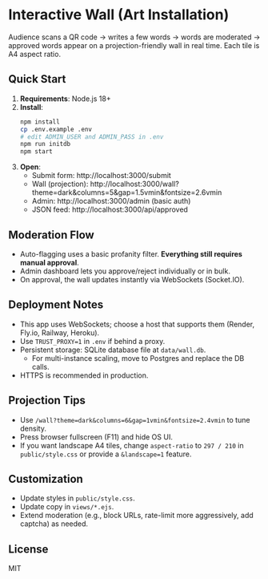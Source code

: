 # Interactive Wall (Art Installation)

Audience scans a QR code → writes a few words → words are moderated → approved words appear on a projection-friendly wall in real time. Each tile is A4 aspect ratio.

## Quick Start

1. **Requirements**: Node.js 18+
2. **Install**:
   ```bash
   npm install
   cp .env.example .env
   # edit ADMIN_USER and ADMIN_PASS in .env
   npm run initdb
   npm start
   ```
3. **Open**:
   - Submit form: http://localhost:3000/submit
   - Wall (projection): http://localhost:3000/wall?theme=dark&columns=5&gap=1.5vmin&fontsize=2.6vmin
   - Admin: http://localhost:3000/admin (basic auth)
   - JSON feed: http://localhost:3000/api/approved

## Moderation Flow

- Auto-flagging uses a basic profanity filter. **Everything still requires manual approval**.
- Admin dashboard lets you approve/reject individually or in bulk.
- On approval, the wall updates instantly via WebSockets (Socket.IO).

## Deployment Notes

- This app uses WebSockets; choose a host that supports them (Render, Fly.io, Railway, Heroku).
- Use `TRUST_PROXY=1` in `.env` if behind a proxy.
- Persistent storage: SQLite database file at `data/wall.db`.
  - For multi-instance scaling, move to Postgres and replace the DB calls.
- HTTPS is recommended in production.

## Projection Tips

- Use `/wall?theme=dark&columns=6&gap=1vmin&fontsize=2.4vmin` to tune density.
- Press browser fullscreen (F11) and hide OS UI.
- If you want landscape A4 tiles, change `aspect-ratio` to `297 / 210` in `public/style.css` or provide a `&landscape=1` feature.

## Customization

- Update styles in `public/style.css`.
- Update copy in `views/*.ejs`.
- Extend moderation (e.g., block URLs, rate-limit more aggressively, add captcha) as needed.

## License

MIT
